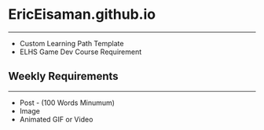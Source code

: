 # EricEisaman.github.io
____
* Custom Learning Path Template
* ELHS Game Dev Course Requirement

## Weekly Requirements
____
* Post - (100 Words Minumum)
* Image 
* Animated GIF or Video

